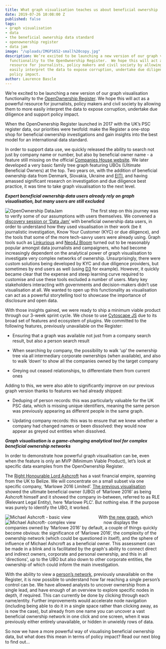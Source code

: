 ```yaml
---
title: What graph visualisation teaches us about beneficial ownership
date: 2019-07-26 10:08:00 Z
published: false
tags:
- graph visualisation
- data
- the beneficial ownership data standard
- openownership register
- data jam
image: "/uploads/IMGP1652-small%20copy.jpg"
description: We’re excited to be launching a new version of our graph visualisation
  functionality to the OpenOwnership Register.  We hope this will act as a powerful
  resource for journalists, policy makers and civil society by allowing them to more
  easily interpret the data to expose corruption, undertake due diligence and support
  policy impact.
author: Laurence Bascle
---
```


We’re excited to be launching a new version of our graph visualisation functionality to the [OpenOwnership Register](https://register.openownership.org/).  We hope this will act as a powerful resource for journalists, policy makers and civil society by allowing them to more easily interpret the data to expose corruption, undertake due diligence and support policy impact.

When the OpenOwnership Register launched in 2017 with the UK’s PSC register data, our priorities were twofold: make the Register a one-stop shop for beneficial ownership investigations and gain insights into the best model for an international data standard.

In order to support data use, we quickly released the ability to search not just by company name or number, but also by beneficial owner name - a feature still missing on the official [Companies House website](https://beta.companieshouse.gov.uk/search/). We later developed a very basic family tree graph featuring UBOs (Ultimate Beneficial Owners) at the top. Two years on, with the addition of beneficial ownership data from Denmark, Slovakia, Ukraine and [EITI](https://eiti.org/beneficial-ownership), and having amassed significant research on investigation and due diligence best practice, it was time to take graph visualisation to the next level.

***Expert beneficial ownership data users already rely on graph visualisation, but many users are still excluded***

<img src="/uploads/image3.jpg"
     alt="OpenOwnership DataJam"
     style="float: left; margin-right: 90px" />


The first step on this journey was to verify some of our assumptions with users themselves. We convened a [discovery session or ‘Data Jam’](https://twitter.com/sheislaurence/status/1123940093679538177) with beneficial ownership data users, in order to understand how they used visualisation in their work (be it journalistic investigation, Know Your Customer (KYC) or due diligence), and the tools that some of the more tech-savvy users were already using. Graph tools such as [Linkurious](https://linkurio.us/) and [Neo4J Bloom](https://neo4j.com/bloom/) turned out to be reasonably popular amongst data journalists and campaigners, who had become increasingly dependent on the analytical power of graph visualisation to investigate very complex networks of ownership. Unsurprisingly, there were custom solutions being developed by KYC and due diligence providers, but sometimes by end users as well (using [D3](https://www.d3-graph-gallery.com/network) for example). However, it quickly became clear that the expense and steep learning curve required to customise and use these tools excluded a number of users. Many key stakeholders interacting with governments and decision-makers didn’t use visualisation at all. We wanted to open up this functionality as visualisation can act as a powerful storytelling tool to showcase the importance of disclosure and open data.

With those insights gained, we were ready to ship a minimum viable product through our 3-week sprint cycle. We chose to use [Cytoscape JS](http://js.cytoscape.org/) due to its broad set of features and ecosystem of plugins. We committed to the following features, previously unavailable on the Register:

* Ensuring that a graph was available not just from a company search result, but also a person search result

* When searching by company, the possibility to walk ‘up’ the ownership tree via all intermediary corporate ownerships (when available), and also to walk ‘down’ to show all the companies owned by the target company

* Greying out ceased relationships, to differentiate them from current ones

Adding to this, we were also able to significantly improve on our previous graph version thanks to features we had already shipped:

* Deduping of person records: this was particularly valuable for the UK PSC data, which is missing unique identifiers, meaning the same person was previously appearing as different people in the same graph.

* Updating company records: this was to ensure that we knew whether a company had changed names or been dissolved: they would now appear as greyed out entities when dissolved.

***Graph visualisation is a game-changing analytical tool for complex beneficial ownership networks*** 

In order to demonstrate how powerful graph visualisation can be, even when the feature is only an MVP (Minimum Viable Product), let’s look at specific data examples from the OpenOwnership Register. 

The [Right Honourable Lord Ashcroft](https://en.wikipedia.org/wiki/Michael_Ashcroft) has a vast financial empire, spanning from the UK to Belize. We will concentrate on a small subset via one specific company, ‘Marlowe 2016 Limited’. [The previous visualisation](https://register.openownership.org/entities/59b91b0767e4ebf340d816e1/tree) showed the ultimate beneficial owner (UBO) of ‘Marlowe 2016’ as being Ashcroft himself and it showed the company in-between, referred to as RLE (Relevant Legal Entity), here ‘Marlowe PLC’. But nothing else. If the purpose was purely to identify the UBO, it worked.

<img src="/uploads/image2.png"
     alt="Michael Ashcroft - basic view"
     style="float: left; margin-right: 90px" />
<img src="/uploads/image1.png"
     alt="Michael Ashcroft- complex view"
     style="float: left; margin-right: 90px" />



With [the new graph](https://register.openownership.org/entities/59b91b0767e4ebf340d816e1/graph), which now displays the companies owned by ‘Marlowe 2016’ by default, a couple of things quickly become obvious: the significance of ‘Marlowe 2016’, the complexity of the ownership network (which could be questioned in itself), and the sphere of influence of Michael Ashcroft as a beneficial owner. This assessment can be made in a blink and is facilitated by the graph's ability to connect direct and indirect owners, corporate and personal ownership, and this in all 'directions', up to the UBO but also down to other corporate entities, the ownership of which could inform the main investigation.

With the ability to view a [person’s network](https://register.openownership.org/entities/59b94f1a67e4ebf340bca93d/graph), previously unavailable on the Register, it is now possible to understand how far reaching a single person’s control can be. We have allowed analysts to uncover ownership from a single lead, and have enough of an overview to explore specific nodes in depth, if required. This can currently be done by clicking through each name/entity. Further improvements would accelerate node navigation (including being able to do it in a single space rather than clicking away, as is now the case), but already from one name you can uncover a vast beneficial ownership network in one click and one screen, when it was previously either entirely unavailable, or hidden in unwieldy rows of data.

So now we have a more powerful way of visualising beneficial ownership data, but what does this mean in terms of policy impact? Read our next blog to find out...